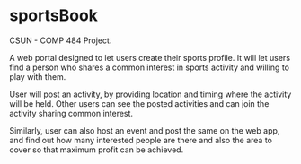 # sportsBook
CSUN - COMP 484 Project. 

A web portal designed to let users create their sports profile. It will let users find a person who shares a common interest in sports activity and willing to play with them.

User will post an activity, by providing location and timing where the activity will be held. Other users can see the posted activities 
and can join the activity sharing common interest.

Similarly, user can also host an event and post the same on the web app, and find out how many interested people are there and also the 
area to cover so that maximum profit can be achieved.
